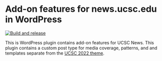 # Add-on features for news.ucsc.edu in WordPress

[![Build and release](https://github.com/ucsc/ucsc-news-addons/actions/workflows/release.yml/badge.svg)](https://github.com/ucsc/ucsc-news-addons/actions/workflows/release.yml)

This is WordPress plugin contains add-on features for UCSC News. This plugin contains a custom post type for media coverage, patterns, and and templates separate from the [UCSC 2022 theme](https://github.com/ucsc/theme-ucsc).
